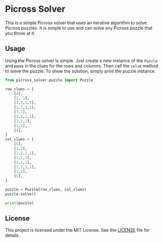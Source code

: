 # Picross Solver

This is a simple Picross solver that uses an iterative algorithm to solve 
Picross puzzles. It is simple to use and can solve any Picross puzzle that 
you throw at it.

## Usage

Using the Picross solver is simple. Just create a new instance of the 
`Puzzle` and pass in the clues for the rows and columns. Then call the
`solve` method to solve the puzzle. To show the solution, simply print the
puzzle instance.

```python
from picross_solver.puzzle import Puzzle

row_clues = [
    [4],
    [1, 1],
    [1,1,1,1],
    [1,1,1,1],
    [1,1],
    [1,1,1,1],
    [2,2,2],
    [1,1],
    [4],
]
col_clues = [
    [5],
    [1,2],
    [1,2,1,1],
    [1,1,1],
    [1,1,1],
    [1,2,1,1],
    [1,2],
    [5],
]

puzzle = Puzzle(row_clues, col_clues)
puzzle.solve()

print(puzzle)
```

## License

This project is licensed under the MIT License. See the [LICENSE](LICENSE)
file for details.

